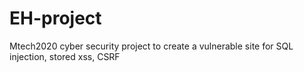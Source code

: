# EH-project
Mtech2020 cyber security project to create a vulnerable site for SQL injection, stored xss, CSRF
